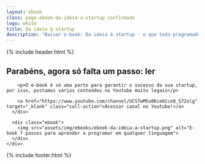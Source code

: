 ```yaml
---
layout: ebook
class: page-ebook-da-ideia-a-startup confirmado
logo: white
title: Da ideia à startup
description: "Baixar e-book: Da ideia à startup - o que todo programador precisa saber pra tidade a ideia do papel e dar vida à sua própria startup"
---
```


<div id="primary-content">
  {% include header.html %}

  <section>
    <div class="container">
      <div class="content">
        <h1>Parabéns, agora só falta um passo: ler</h1>

        <p>O e-book é só uma parte para garantir o sucesso da sua startup, por isso, postamos vários conteúdos no Youtube muito legais</p>

        <a href="https://www.youtube.com/channel/UCSfwM5u0Kce6Cce8_S72olg" target="_blank" class="call-action">Acessar canal no Youtube!</a>
      </div>

      <div class="ebook">
        <img src="assets/img/ebooks/ebook-da-ideia-a-startup.png" alt="E-book 7 passos para aprender a programar em qualquer linguagem">
      </div>
    </div>
  </section>
</div>

<div id="footer-container">
  {% include footer.html %}
</div>

<script>
  fbq('track', 'Lead');
</script>
